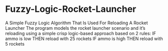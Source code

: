 # Fuzzy-Logic-Rocket-Launcher
A Simple Fuzzy Logic Algorithm That Is Used For Reloading A Rocket Launcher
The program models  the  rocket launcher  scenario  and  it’s  reloading  using  a  simple  crisp  logic-based  approach  based  on  2 
rules: 
IF ammo is low THEN reload with 25 rockets 
IF ammo is high THEN reload with 5 rockets 
